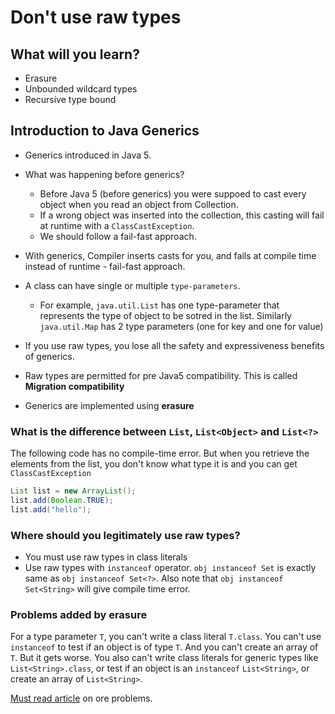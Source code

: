 # Don't use raw types

## What will you learn?

* Erasure
* Unbounded wildcard types
* Recursive type bound

## Introduction to Java Generics

* Generics introduced in Java 5.
* What was happening before generics?
  * Before Java 5 (before generics) you were suppoed to cast every object when you read an object from Collection.
  * If a wrong object was inserted into the collection, this casting will fail at runtime with a `ClassCastException`.
  * We should follow a fail-fast approach.
* With generics, Compiler inserts casts for you, and fails at compile time instead of runtime - fail-fast approach.

* A class can have single or multiple `type-parameters`.
  * For example, `java.util.List` has one type-parameter that represents the type of object to be sotred in the list. Similarly `java.util.Map` has 2 type parameters (one for key and one for value)

* If you use raw types, you lose all the safety and expressiveness benefits of generics.
* Raw types are permitted for pre Java5 compatibility. This is called **Migration compatibility**
* Generics are implemented using **erasure**

### What is the difference between `List`, `List<Object>` and `List<?>`

The following code has no compile-time error. But when you retrieve the elements from the list, you don't know what type it is and you can get `ClassCastException`

```java
List list = new ArrayList();
list.add(Boolean.TRUE);
list.add("hello");
```

### Where should you legitimately use raw types?

* You must use raw types in class literals
* Use raw types with `instanceof` operator. `obj instanceof Set` is exactly same as `obj instanceof Set<?>`. Also note that `obj instanceof Set<String>` will give compile time error.

### Problems added by erasure

For a type parameter `T`, you can't write a class literal `T.class`. You can't use `instanceof` to test if an object is of type `T`. And you can't create an array of `T`. But it gets worse. You also can't write class literals for generic types like `List<String>.class`, or test if an object is an `instanceof` `List<String>`, or create an array of `List<String>`.

[Must read article](http://gafter.blogspot.com/2006/11/reified-generics-for-java.html) on ore problems.